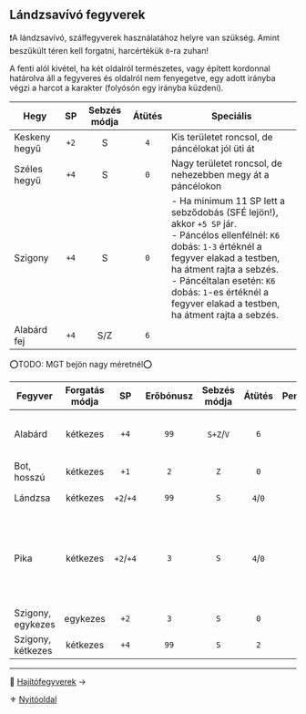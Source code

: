 ## Lándzsavívó fegyverek

❗A lándzsavívó, szálfegyverek használatához helyre van szükség. Amint beszűkült téren kell forgatni, harcértékük `0`-ra zuhan!

A fenti alól kivétel, ha két oldalról természetes, vagy épített kordonnal határolva áll a fegyveres és oldalról nem fenyegetve, egy adott irányba végzi a harcot a karakter (folyósón egy irányba küzdeni).

| **Hegy**      |  SP  | Sebzés módja | **Átütés** | Speciális                                                                                                                                                                                                                                                                                         |
| ------------- |:----:|:------------:|:----------:| ------------------------------------------------------------------------------------------------------------------------------------------------------------------------------------------------------------------------------------------------------------------------------------------------- |
| Keskeny hegyű | `+2` |      S       |    `4`     | Kis területet roncsol, de páncélokat jól üti át                                                                                                                                                                                                                                                   |
| Széles hegyű  | `+4` |      S       |    `0`     | Nagy területet roncsol, de nehezebben megy át a páncélokon                                                                                                                                                                                                                                        |
| Szigony       | `+4` |      S       |    `0`     | - Ha minimum 11 SP lett a sebződobás (SFÉ lejön!), akkor `+5 SP` jár. <br />- Páncélos ellenfélnél: `K6` dobás: `1-3` értéknél a fegyver elakad a testben, ha átment rajta a sebzés.<br />- Páncéltalan esetén: `K6` dobás: `1`-es értéknél a fegyver elakad a testben, ha átment rajta a sebzés. |
| Alabárd fej   | `+4` |     S/Z      |    `6`     |                                                                                                                                                                                                                                                                                                   |

⭕TODO: MGT bejön nagy méretnél⭕

<!-- tag: md_table_fegyver_start -->

| Fegyver           | Forgatás módja |    SP     | Erőbónusz | Sebzés módja | Átütés  | Pengehossz |  KÉ  |  TÉ  |  VÉ  | Sebesség |  Kategória  | Speciális                                                                         |
| ----------------- |:--------------:|:---------:|:---------:|:------------:|:-------:|:----------:|:----:|:----:|:----:|:--------:|:-----------:| --------------------------------------------------------------------------------- |
| Alabárd           |    kétkezes    |   `+4`    |   `99`    |  `S+Z`/`V`   |   `6`   |    `3`     | `12` | `28` | `28` |   `9`    | lándzsavívó | Talán a legjobb a páncélok ellen                                                  |
| Bot, hosszú       |    kétkezes    |   `+1`    |    `2`    |     `Z`      |   `0`   |    `2`     | `14` | `16` | `24` |   `7`    | lándzsavívó |                                                                                   |
| Lándzsa           |    kétkezes    | `+2`/`+4` |   `99`    |     `S`      | `4`/`0` |    `4`     | `14` | `32` | `32` |   `7`    | lándzsavívó | spec: lásd a hegyeket                                                             |
| Pika              |    kétkezes    | `+2`/`+4` |    `3`    |     `S`      | `4`/`0` |    `8`     | `18` | `40` | `40` |   `10`   | lándzsavívó | Ha közrefognak, a fegyver az egyik (választott) támadó ellen `0` harcértékű lesz. |
| Szigony, egykezes |    egykezes    |   `+2`    |    `3`    |     `S`      |   `0`   |    `2`     | `5`  | `10` | `14` |   `8`    | lándzsavívó |                                                                                   |
| Szigony, kétkezes |    kétkezes    |   `+4`    |   `99`    |     `S`      |   `2`   |    `3`     | `10` | `22` | `26` |   `9`    | lándzsavívó |                                                                                   |

<!-- tag: md_table_fegyver_end -->

---

🔗 [Hajítófegyverek](068_06_hajitofegyverek.md) →

⚜️ [Nyitóoldal](start.md#6-harcrendszer-%EF%B8%8F)
